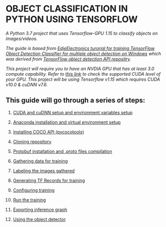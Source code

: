 # **OBJECT CLASSIFICATION IN PYTHON USING TENSORFLOW**

_A Python 3.7 project that uses Tensorflow-GPU 1.15 to classify objects on images/videos._

_The guide is based from [EdjeElectronics turorial for training TensorFlow Object Detection Classifier for multiple object detection on Windows](https://github.com/EdjeElectronics/TensorFlow-Object-Detection-API-Tutorial-Train-Multiple-Objects-Windows-10#1-install-anaconda-cuda-and-cudnn) which was derived from [TensorFlow object detection API repositry](https://github.com/tensorflow/models/tree/master/research/object_detection)._

_This project will require you to have an NVDIA GPU that has at least 3.0 compute capability. Refer to [this link](https://en.wikipedia.org/wiki/CUDA) to check the supported CUDA level of your GPU. This project will be using Tensorflow v1.15 which requires CUDA v10.0 & cuDNN v7.6._



## **This guide will go through a series of steps:**
1. [CUDA and cuDNN setup and environment variables setup](documentation\cuda_and_cudnn_setup_and_environment_variables_setup.md)

2. [Anaconda installation and virtual environment setup](documentation\anaconda_installation_and_virtual_environment_setup.md)

3. [Installing COCO API (pycocotools)](documentation\installing_coco_api.md)

4. [Cloning repository](documentation\cloning_repository.md)

5. [Protobuf installation and .proto files compilation](documentation\protobuf_installation_and_proto_files_compilation.md)

6. [Gathering data for training](documentation\gathering_data_for_training.md)

7. [Labeling the images gathered](documentation\labeling_the_images_gathered.md)

8. [Generating TF Records for training](documentation\generating_tf_records_for_training.md)

9. [Configuring training](documentation\configuring_training.md)

10. [Run the training](documentation\run_the_training.md)

11. [Exporting inference graph](documentation\exporting_inference_graph.md)

12. [Using the object detector](documentation\using_the_object_detector.md)